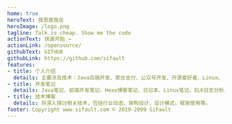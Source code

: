 ```yaml
---
home: true
heroText: 我思故我在
heroImage: /logo.png
tagline: Talk is cheap. Show me the code
actionText: 快速开始 →
actionLink: /opensource/
githubText: GITHUB
githubLink: https://github.com/sifault
features:
- title: 个人介绍
  details: 主要涉及技术：Java后端开发、聚合支付、公众号开发、开源爱好者、Linux。
- title: 开发笔记
  details: Java笔记、前端开发笔记、Hexo博客笔记、日记本、Linux笔记、ELK日志分析。
- title: 技术博客
  details: 将深入探讨相关技术，包括行业动态，架构设计，设计模式，框架使用等。
footer: Copyright www.sifault.com © 2019-2099 SiFault
---
```

